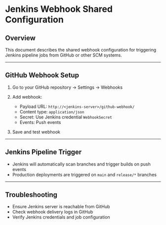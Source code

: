 # Jenkins Webhook Shared Configuration

## Overview

This document describes the shared webhook configuration for triggering Jenkins pipeline jobs from GitHub or other SCM systems.

---

## GitHub Webhook Setup

1. Go to your GitHub repository → Settings → Webhooks
2. Add webhook:
   - Payload URL: `http://<jenkins-server>/github-webhook/`
   - Content type: `application/json`
   - Secret: Use Jenkins credential `WebhookSecret`
   - Events: Push events

3. Save and test webhook

---

## Jenkins Pipeline Trigger
- Jenkins will automatically scan branches and trigger builds on push events
- Production deployments are triggered on `main` and `release/*` branches

---

## Troubleshooting
- Ensure Jenkins server is reachable from GitHub
- Check webhook delivery logs in GitHub
- Verify Jenkins credentials and job configuration

